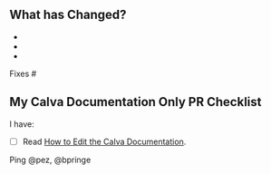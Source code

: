 <!--

❤️ Thanks for filing a Pull Request on Calva! You are contributing to a better Clojure coding experience. ❤️

If you have updated only the documentation, including README and GitHub templates, then we most often want those changes directed to the `published` branch (which is the default, so you probably don't have to do anything.

For anything but typo fixes we want you to have built the docs and checked that the site looks good locally. Please see [How to Edit the Calva Documentation](https://github.com/BetterThanTomorrow/calva/wiki/How-to-Hack-on-Calva#editing-documentation)

-->

## What has Changed?
<!-- Please tell us what the change is about and why and such. For simple typos, just say that. 😄 -->

-
-
-

<!-- Please consider creating an issue for your documentation update, if there isn't one already. Tell us which issue you are fixing. -->

Fixes #

<!-- Also include `Fixes #12345` in the commit message. -->

## My Calva Documentation Only PR Checklist

<!-- Strike out (using `~`) items that do not apply, as Github reports how many are not ticked. If you want to add checkboxes, please do. -->

I have:

- [ ] Read [How to Edit the Calva Documentation](https://github.com/BetterThanTomorrow/calva/wiki/How-to-Hack-on-Calva#editing-documentation).


Ping @pez, @bpringe

